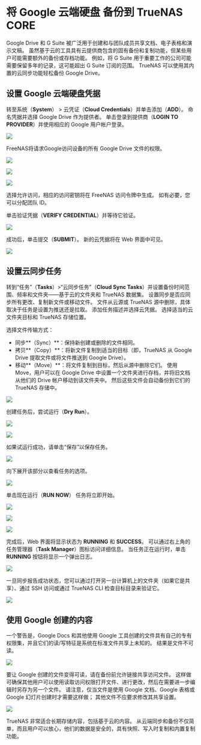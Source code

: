 # 将 Google 云端硬盘 备份到 TrueNAS CORE

Google Drive 和 G Suite 被广泛用于创建和与团队成员共享文档、电子表格和演示文稿。 虽然基于云的工具具有云提供商包含的固有备份和复制功能，但某些用户可能需要额外的备份或存档功能。 例如，将 G Suite 用于重要工作的公司可能需要保留多年的记录，这可能超出 G Suite 订阅的范围。 TrueNAS 可以使用其内置的云同步功能轻松备份 Google Drive。

## 设置 Google 云端硬盘凭据

转至系统（**System**） > 云凭证（**Cloud Credentials**）并单击添加（**ADD**）。 命名凭据并选择 Google Drive 作为提供者。 单击登录到提供商（**LOGIN TO PROVIDER**）并使用相应的 Google 用户帐户登录。

![](https://www.truenas.com/docs/images/CORE/12.0/CloudCredentialsAddCredentials.png)

 FreeNAS将请求Google访问设备的所有 Google Drive 文件的权限。

![](https://www.truenas.com/docs/images/TrueNASCommon/GoogleOAuthProceed.png)

![](https://www.truenas.com/docs/images/TrueNASCommon/GoogleOAuthAccount.png)

![](https://www.truenas.com/docs/images/TrueNASCommon/GoogleOAuthPermissions.png)

选择允许访问，相应的访问密钥将在 FreeNAS 访问令牌中生成。 如有必要，您可以分配团队 ID。

单击验证凭据（**VERIFY CREDENTIAL**）并等待它验证。

![](https://www.truenas.com/docs/images/TrueNASCommon/CredentialsVerify.png)

成功后，单击提交（**SUBMIT**）。 新的云凭据将在 Web 界面中可见。

![](https://www.truenas.com/docs/images/CORE/12.0/CloudCredentials.png)

## 设置云同步任务

转到“任务”（**Tasks**）>“云同步任务”（**Cloud Sync Tasks**）并设置备份时间范围、频率和文件夹——基于云的文件夹和 TrueNAS 数据集。 设置同步是否应同步所有更改、复制新文件或移动文件。 文件从云源或 TrueNAS 源中删除，具体取决于任务是设置为推送还是拉取。 添加任务描述并选择云凭据。 选择适当的云文件夹目标和 TrueNAS 存储位置。

选择文件传输方式：

- 同步**（Sync）**：保持新创建或删除的文件相同。
- 拷贝**（Copy）**：将新文件复制到适当的目标（即，TrueNAS 从 Google Drive 提取文件或将文件推送到 Google Drive）。
- 移动**（Move）**：将文件复制到目标，然后从源中删除它们。 使用 Move，用户可以在 Google Drive 中设置一个文件夹进行存档，并将旧文档从他们的 Drive 帐户移动到该文件夹中。 然后这些文件会自动备份到它们的 TrueNAS 存储中。

![](https://www.truenas.com/docs/images/CORE/12.0/TasksCloudSyncCreate.png)

创建任务后，尝试运行（**Dry Run**）。

![](https://www.truenas.com/docs/images/TrueNASCommon/CloudSyncDryRun.png)

![](https://www.truenas.com/docs/images/CORE/12.0/CloudSyncDryRunLog.png)

如果试运行成功，请单击“保存”以保存任务。

![](https://www.truenas.com/docs/images/CORE/12.0/CloudSyncTaskNew.png)

向下展开该部分以查看任务的选项。

![](https://www.truenas.com/docs/images/CORE/12.0/CloudSyncTaskNewExpanded.png)

单击现在运行（**RUN NOW**） 任务将立即开始。

![](https://www.truenas.com/docs/images/CORE/12.0/CloudSyncRunNow.png)

![](https://www.truenas.com/docs/images/CORE/12.0/CloudSyncTaskStarted.png)

![](https://www.truenas.com/docs/images/CORE/12.0/CloudSyncTaskRunning.png)

完成后，Web 界面将显示状态为 **RUNNING** 和 **SUCCESS**。 可以通过右上角的任务管理器（**Task Manager**）图标访问详细信息。 当任务正在运行时，单击 **RUNNING** 按钮将显示一个弹出日志。

![](https://www.truenas.com/docs/images/CORE/12.0/CloudSyncTaskRunningLog.png)

一旦同步报告成功状态，您可以通过打开另一台计算机上的文件夹（如果它是共享）、通过 SSH 访问或通过 TrueNAS CLI 检查目标目录来验证它。

![](https://www.truenas.com/docs/images/CORE/12.0/CloudSyncTaskSuccess.png)

## 使用 Google 创建的内容

一个警告是，Google Docs 和其他使用 Google 工具创建的文件具有自己的专有权限集，并且它们的读/写特征是系统在标准文件共享上未知的。 结果是文件不可读。

![](https://www.truenas.com/docs/images/TrueNASCommon/GoogleDriveBadPermissions.png)

要让 Google 创建的文件变得可读，请在备份前允许链接共享访问文件。 这样做可确保其他用户可以使用读取访问权限打开文件、进行更改，然后在需要进一步编辑时另存为另一个文件。 请注意，仅当文件是使用 Google 文档、Google 表格或 Google 幻灯片创建时才需要这样做； 其他文件不应要求修改其共享设置。

![](https://www.truenas.com/docs/images/TrueNASCommon/GoogleDriveShareLink.png)

TrueNAS 非常适合长期存储内容，包括基于云的内容。 从云端同步和备份不仅简单，而且用户可以放心，他们的数据是安全的，具有快照、写入时复制和内置复制功能。

